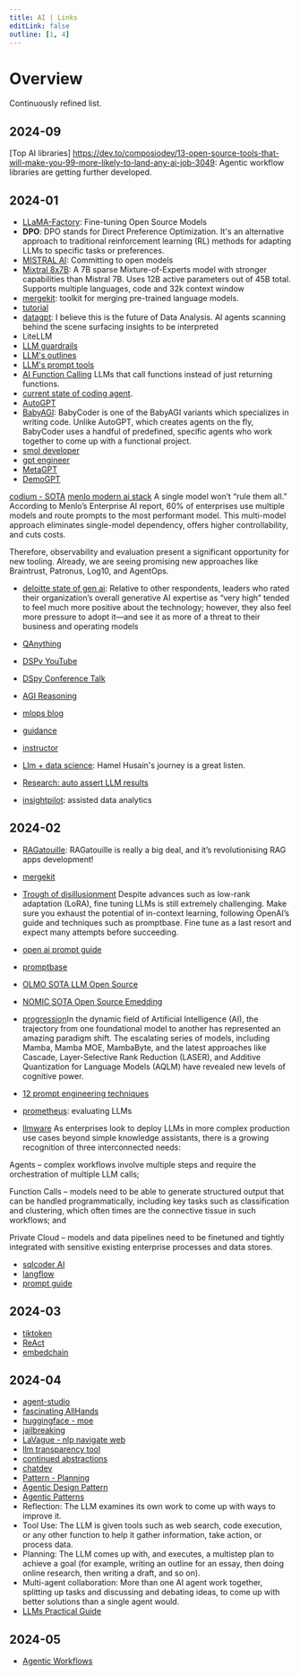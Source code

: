 ```yaml
---
title: AI | Links
editLink: false
outline: [1, 4]
---
```


# Overview

Continuously refined list.

## 2024-09

[Top AI libraries] https://dev.to/composiodev/13-open-source-tools-that-will-make-you-99-more-likely-to-land-any-ai-job-3049: Agentic workflow libraries are getting further developed.

## 2024-01

- [LLaMA-Factory](https://github.com/hiyouga/LLaMA-Factory): Fine-tuning Open Source Models
- **DPO**: DPO stands for Direct Preference Optimization. It's an alternative approach to traditional reinforcement learning (RL) methods for adapting LLMs to specific tasks or preferences.
- [MISTRAL AI](https://mistral.ai/): Committing to open models
- [Mixtral 8x7B](https://mistral.ai/news/mixtral-of-experts/): A 7B sparse Mixture-of-Experts model with stronger capabilities than Mistral 7B. Uses 12B active parameters out of 45B total. Supports multiple languages, code and 32k context window
- [mergekit](https://github.com/cg123/mergekit): toolkit for merging pre-trained language models.
- [tutorial](https://freedium.cfd/https://towardsdatascience.com/merge-large-language-models-with-mergekit-2118fb392b54)
- [datagpt](https://datagpt.com/): I believe this is the future of Data Analysis. AI agents scanning behind the scene surfacing insights to be interpreted
- LiteLLM
- [LLM guardrails](https://github.com/guardrails-ai/guardrails)
- [LLM's outlines](https://github.com/outlines-dev/outlines)
- [LLM's prompt tools](https://github.com/hegelai/prompttools)
- [AI Function Calling](https://gradientflow.com/expanding-ai-horizons-the-rise-of-function-calling-in-llms/) LLMs that call functions instead of just returning functions.
- [current state of coding agent](https://deepsense.ai/coding-agents-in-large-language-models?utm_source=substack&utm_medium=email).
- [AutoGPT](https://github.com/Significant-Gravitas/AutoGPT)
- [BabyAGI](https://github.com/yoheinakajima/babyagi): BabyCoder is one of the BabyAGI variants which specializes in writing code. Unlike AutoGPT, which creates agents on the fly, BabyCoder uses a handful of predefined, specific agents who work together to come up with a functional project.
- [smol developer](https://github.com/smol-ai/developer)
- [gpt engineer](https://github.com/gpt-engineer-org/gpt-engineer)
- [MetaGPT](https://github.com/geekan/MetaGPT)
- [DemoGPT](https://github.com/melih-unsal/DemoGPT)

[codium - SOTA](https://www.codium.ai/blog/alphacodium-state-of-the-art-code-generation-for-code-contests)
[menlo modern ai stack](https://menlovc.com/perspective/the-modern-ai-stack-design-principles-for-the-future-of-enterprise-ai-architectures/)
A single model won’t “rule them all.” According to Menlo’s Enterprise AI report, 60% of enterprises use multiple models and route prompts to the most performant model. This multi-model approach eliminates single-model dependency, offers higher controllability, and cuts costs.

Therefore, observability and evaluation present a significant opportunity for new tooling. Already, we are seeing promising new approaches like Braintrust, Patronus, Log10, and AgentOps.

- [deloitte state of gen ai](https://www2.deloitte.com/content/dam/Deloitte/us/Documents/consulting/us-state-of-gen-ai-report.pdf): Relative to other respondents, leaders who rated their organization’s overall generative AI expertise as “very
  high” tended to feel much more positive about the technology; however, they also feel more pressure to
  adopt it—and see it as more of a threat to their business and operating models

- [QAnything](https://github.com/netease-youdao/QAnything)
- [DSPy YouTube](https://www.youtube.com/watch?v=CDung1LnLbY)
- [DSpy Conference Talk](https://www.youtube.com/watch?v=Dt3H2ninoeY)
- [AGI Reasoning](https://mlops.community/towards-agi-making-llms-better-at-reasoning-1-2)
- [mlops blog](https://mlops.community/blog/)
- [guidance](https://github.com/guidance-ai/guidance)
- [instructor](https://github.com/jxnl/instructor/tree/main)
- [Llm + data science](https://pca.st/podcast/f74fa690-8b35-0139-34f1-0acc26574db2): Hamel Husain's journey is a great listen.
- [Research: auto assert LLM results](https://arxiv.org/abs/2401.03038)
- [insightpilot](https://www.marktechpost.com/2023/12/24/microsoft-researchers-introduce-insightpilot-an-llm-empowered-automated-data-exploration-system/): assisted data analytics

## 2024-02

- [RAGatouille](https://github.com/bclavie/RAGatouille): RAGatouille is really a big deal, and it’s revolutionising RAG apps development!
- [mergekit](https://github.com/arcee-ai/mergekit)
- [Trough of disillusionment](https://www.ai2incubator.com/blog/Insight-13-Trough-of-Disillusionment)
  Despite advances such as low-rank adaptation (LoRA), fine tuning LLMs is still extremely challenging. Make sure you exhaust the potential of in-context learning, following OpenAI’s guide and techniques such as promptbase. Fine tune as a last resort and expect many attempts before succeeding.
- [open ai prompt guide](https://platform.openai.com/docs/guides/prompt-engineering/six-strategies-for-getting-better-results)
- [promptbase](https://github.com/microsoft/promptbase)
- [OLMO SOTA LLM Open Source](https://blog.allenai.org/olmo-open-language-model-87ccfc95f580)
- [NOMIC SOTA Open Source Emedding](https://blog.nomic.ai/posts/nomic-embed-text-v1?utm_source=substack&utm_medium=email)

- [progression](https://www.marktechpost.com/2024/02/03/a-memes-glimpse-into-the-pinnacle-of-artificial-intelligence-ai-progress-in-a-mamba-series-llm-enlightenment)In the dynamic field of Artificial Intelligence (AI), the trajectory from one foundational model to another has represented an amazing paradigm shift. The escalating series of models, including Mamba, Mamba MOE, MambaByte, and the latest approaches like Cascade, Layer-Selective Rank Reduction (LASER), and Additive Quantization for Language Models (AQLM) have revealed new levels of cognitive power.
- [12 prompt engineering techniques](https://medium.com/@cobusgreyling/12-prompt-engineering-techniques-644481c857aa)
- [prometheus](https://huggingface.co/papers/2310.08491?ref=blog.premai.io): evaluating LLMs

- [llmware](https://github.com/llmware-ai/llmware)
  As enterprises look to deploy LLMs in more complex production use cases beyond simple knowledge assistants, there is a growing recognition of three interconnected needs:

Agents – complex workflows involve multiple steps and require the orchestration of multiple LLM calls;

Function Calls – models need to be able to generate structured output that can be handled programmatically, including key tasks such as classification and clustering, which often times are the connective tissue in such workflows; and

Private Cloud – models and data pipelines need to be finetuned and tightly integrated with sensitive existing enterprise processes and data stores.

- [sqlcoder AI](https://defog.ai/blog/open-sourcing-sqlcoder/)
- [langflow](https://github.com/logspace-ai/langflow)
- [prompt guide](https://www.promptingguide.ai/)

## 2024-03

- [tiktoken](https://github.com/openai/tiktoken)
- [ReAct](https://til.simonwillison.net/llms/python-react-pattern)
- [embedchain](https://github.com/embedchain/embedchain)

## 2024-04

- [agent-studio](https://skyworkai.github.io/agent-studio/index.html)
- [fascinating AllHands](https://www.marktechpost.com/2024/03/27/researchers-at-microsoft-propose-allhands-a-novel-machine-learning-framework-designed-for-large-scale-feedback-analysis-through-a-natural-language-interface)
- [huggingface - moe](https://huggingface.co/blog/moe)
- [jailbreaking](https://garymarcus.substack.com/p/an-unending-array-of-jailbreaking)
- [LaVague - nlp navigate web](https://github.com/lavague-ai/LaVague)
- [llm transparency tool](https://github.com/facebookresearch/llm-transparency-tool)
- [continued abstractions](https://cohere.com/blog/rerank-3)
- [chatdev](https://github.com/OpenBMB/ChatDev)
- [Pattern - Planning](https://www.deeplearning.ai/the-batch/agentic-design-patterns-part-4-planning)
- [Agentic Design Pattern](https://www.deeplearning.ai/the-batch/agentic-design-patterns-part-3-tool-use)
- [Agentic Patterns](https://www.deeplearning.ai/the-batch/how-agents-can-improve-llm-performance)
- Reflection: The LLM examines its own work to come up with ways to improve it.
- Tool Use: The LLM is given tools such as web search, code execution, or any other function to help it gather information, take action, or process data.
- Planning: The LLM comes up with, and executes, a multistep plan to achieve a goal (for example, writing an outline for an essay, then doing online research, then writing a draft, and so on).
- Multi-agent collaboration: More than one AI agent work together, splitting up tasks and discussing and debating ideas, to come up with better solutions than a single agent would.
- [LLMs Practical Guide](https://github.com/JingfengYang/LLMsPracticalGuide)

## 2024-05

- [Agentic Workflows](https://gradientflow.com/agentic-ai-challenges-and-opportunities/)
